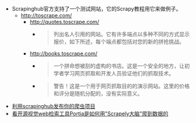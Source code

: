 

- Scrapinghub官方支持了一个测试网站，它的Scrapy教程用它来做例子。
    - http://toscrape.com/ 
        - http://quotes.toscrape.com/
            - >列出名人引用的网站。它有许多端点以多种不同的方式显示报价，如下所述，每个端点都包括对您的新的拼抢挑战。
        - http://books.toscrape.com/
            - >一个拼命想被刮的虚构的书店。这是一个安全的地方，让初学者学习网页抓取和开发人员验证他们的抓取技术。
            - >警告！这是一个用于网页抓取目的的演示网站。这里的价格和评分是随机分配的，没有实际意义。
- [利用scrapinghub发布你的爬虫项目](http://www.bijishequ.com/detail/409463?p=)
- [看开源视觉web检索工具Portia是如何用"Scrapely大脑"爬到数据的](https://sdk.cn/news/4137)
